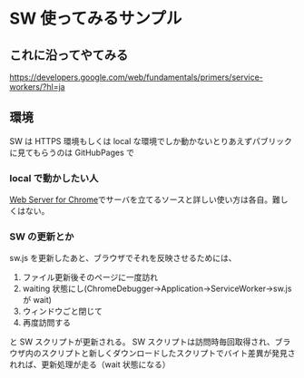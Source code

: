 # SW 使ってみるサンプル

## これに沿ってやてみる

https://developers.google.com/web/fundamentals/primers/service-workers/?hl=ja

## 環境

SW は HTTPS 環境もしくは local な環境でしか動かないとりあえずパブリックに見てもらうのは GitHubPages で

### local で動かしたい人

[Web Server for Chrome](https://goo.gl/q0QFjz)でサーバを立てるソースと詳しい使い方は各自。難しくはない。

### SW の更新とか

sw.js を更新したあと、ブラウザでそれを反映させるためには、

1. ファイル更新後そのページに一度訪れ
2. waiting 状態にし(ChromeDebugger->Application->ServiceWorker->sw.js が wait)
3. ウィンドウごと閉じて
4. 再度訪問する

と SW スクリプトが更新される。
SW スクリプトは訪問時毎回取得され、ブラウザ内のスクリプトと新しくダウンロードしたスクリプトでバイト差異が発見されれば、更新処理が走る（wait 状態になる）
